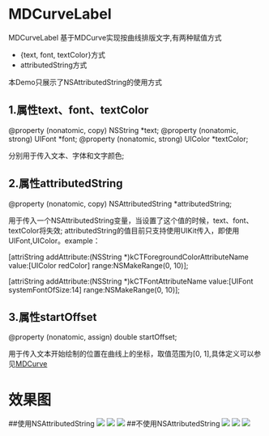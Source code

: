 # MDCurveLabel

MDCurveLabel 基于MDCurve实现按曲线排版文字,有两种赋值方式

- {text, font, textColor}方式
- attributedString方式

本Demo只展示了NSAttributedString的使用方式

## 1.属性text、font、textColor
@property (nonatomic, copy) NSString *text;
@property (nonatomic, strong) UIFont *font;
@property (nonatomic, strong) UIColor *textColor;

分别用于传入文本、字体和文字颜色;

## 2.属性attributedString

@property (nonatomic, copy) NSAttributedString *attributedString;

用于传入一个NSAttributedString变量，当设置了这个值的时候，text、font、textColor将失效;
attributedString的值目前只支持使用UIKit传入，即使用UIFont,UIColor。example：

[attriString addAttribute:(NSString *)kCTForegroundColorAttributeName value:[UIColor redColor] range:NSMakeRange(0, 10)];
                      
[attriString addAttribute:(NSString *)kCTFontAttributeName value:[UIFont systemFontOfSize:14] range:NSMakeRange(0, 10)];

## 3.属性startOffset

@property (nonatomic, assign) double startOffset;

用于传入文本开始绘制的位置在曲线上的坐标，取值范围为[0, 1],具体定义可以参见[MDCurve](https://github.com/yangchenlarkin/MDCurveKit/blob/master/README/MDCurve.md)

# 效果图
##使用NSAttributedString
![](http://imageforgithub.qiniudn.com/IMG_1321.PNG)
![](http://imageforgithub.qiniudn.com/IMG_1318.PNG)
![](http://imageforgithub.qiniudn.com/IMG_1315.PNG)
##不使用NSAttributedString
![](http://imageforgithub.qiniudn.com/IMG_1320.PNG)
![](http://imageforgithub.qiniudn.com/IMG_1319.PNG)
![](http://imageforgithub.qiniudn.com/IMG_1317.PNG)